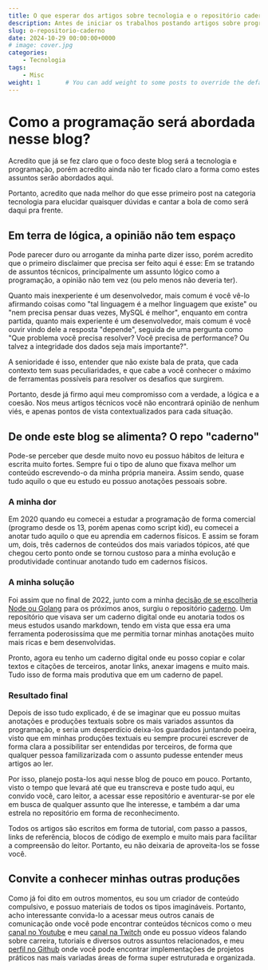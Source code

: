 ```yaml
---
title: O que esperar dos artigos sobre tecnologia e o repositório caderno
description: Antes de iniciar os trabalhos postando artigos sobre programação dos mais variados assuntos, gostaria de explicar o que está por vir e onde moram esses artigos
slug: o-repositorio-caderno
date: 2024-10-29 00:00:00+0000
# image: cover.jpg
categories:
    - Tecnologia
tags:
    - Misc
weight: 1       # You can add weight to some posts to override the default sorting (date descending)
---
```


# Como a programação será abordada nesse blog?
Acredito que já se fez claro que o foco deste blog será a tecnologia e programação, porém acredito ainda não ter ficado claro a forma como estes assuntos serão abordados aqui.

Portanto, acredito que nada melhor do que esse primeiro post na categoria tecnologia para elucidar quaisquer dúvidas e cantar a bola de como será daqui pra frente.

## Em terra de lógica, a opinião não tem espaço
Pode parecer duro ou arrogante da minha parte dizer isso, porém acredito que o primeiro disclaimer que precisa ser feito aqui é esse: Em se tratando de assuntos técnicos, principalmente um assunto lógico como a programação, a opinião não tem vez (ou pelo menos não deveria ter).

Quanto mais inexperiente é um desenvolvedor, mais comum é você vê-lo afirmando coisas como "tal linguagem é a melhor linguagem que existe" ou "nem precisa pensar duas vezes, MySQL é melhor", enquanto em contra partida, quanto mais experiente é um desenvolvedor, mais comum é você ouvir vindo dele a resposta "depende", seguida de uma pergunta como "Que problema você precisa resolver? Você precisa de performance? Ou talvez a integridade dos dados seja mais importante?". 

A senioridade é isso, entender que não existe bala de prata, que cada contexto tem suas peculiaridades, e que cabe a você conhecer o máximo de ferramentas possíveis para resolver os desafios que surgirem.

Portanto, desde já firmo aqui meu compromisso com a verdade, a lógica e a coesão. Nos meus artigos técnicos você não encontrará opinião de nenhum viés, e apenas pontos de vista contextualizados para cada situação.

## De onde este blog se alimenta? O repo "caderno"
Pode-se perceber que desde muito novo eu possuo hábitos de leitura e escrita muito fortes. Sempre fui o tipo de aluno que fixava melhor um conteúdo escrevendo-o da minha própria maneira. Assim sendo, quase tudo aquilo o que eu estudo eu possuo anotações pessoais sobre.

### A minha dor
Em 2020 quando eu comecei a estudar a programação de forma comercial (programo desde os 13, porém apenas como script kid), eu comecei a anotar tudo aquilo o que eu aprendia em cadernos físicos. E assim se foram um, dois, três cadernos de conteúdos dos mais variados tópicos, até que chegou certo ponto onde se tornou custoso para a minha evolução e produtividade continuar anotando tudo em cadernos físicos. 

### A minha solução
Foi assim que no final de 2022, junto com a minha [decisão de se escolheria Node ou Golang](https://marked-bakery-837.notion.site/An-lise-Node-x-Golang-219f881022c94a06ad11cf81e4d6a2cf?pvs=4) para os próximos anos, surgiu o repositório [caderno](https://github.com/ropehapi/caderno). Um repositório que visava ser um caderno digital onde eu anotaria todos os meus estudos usando markdown, tendo em vista que essa era uma ferramenta poderosissíma que me permitia tornar minhas anotações muito mais ricas e bem desenvolvidas.

Pronto, agora eu tenho um caderno digital onde eu posso copiar e colar textos e citações de terceiros, anotar links, anexar imagens e muito mais. Tudo isso de forma mais produtiva que em um caderno de papel.

### Resultado final
Depois de isso tudo explicado, é de se imaginar que eu possuo muitas anotações e produções textuais sobre os mais variados assuntos da programação, e seria um desperdício deixa-los guardados juntando poeira, visto que em minhas produções textuais eu sempre procurei escrever de forma clara a possibilitar ser entendidas por terceiros, de forma que qualquer pessoa familizarizada com o assunto pudesse entender meus artigos ao ler. 

Por isso, planejo posta-los aqui nesse blog de pouco em pouco. Portanto, visto o tempo que levará até que eu transcreva e poste tudo aqui, eu convido você, caro leitor, a acessar esse repositório e aventurar-se por ele em busca de qualquer assunto que lhe interesse, e também a dar uma estrela no repositório em forma de reconhecimento.

Todos os artigos são escritos em forma de tutorial, com passo a passos, links de referência, blocos de código de exemplo e muito mais para facilitar a compreensão do leitor. Portanto, eu não deixaria de aproveita-los se fosse você.

## Convite a conhecer minhas outras produções
Como já foi dito em outros momentos, eu sou um criador de conteúdo compulsivo, e possuo materiais de todos os tipos imagináveis. Portanto, acho interessante convida-lo a acessar meus outros canais de comunicação onde você pode encontrar conteúdos técnicos como o meu [canal no Youtube](https://youtube.com/@ropehapiCoding) e meu [canal na Twitch](https://twitch.tv/ropehapi) onde eu possuo vídeos falando sobre carreira, tutoriais e diversos outros assuntos relacionados, e meu [perfil no Github](https://github.com/ropehapi) onde você pode encontrar implementações de projetos práticos nas mais variadas áreas de forma super estruturada e organizada.